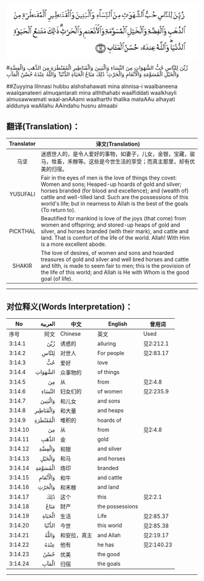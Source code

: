 ![003:014](images/003_014.gif)

#زُيِّنَ لِلنَّاسِ حُبُّ الشَّهَوَاتِ مِنَ النِّسَاءِ وَالْبَنِينَ وَالْقَنَاطِيرِ الْمُقَنْطَرَةِ مِنَ الذَّهَبِ وَالْفِضَّةِ وَالْخَيْلِ الْمُسَوَّمَةِ وَالْأَنْعَامِ وَالْحَرْثِ ۗ ذَٰلِكَ مَتَاعُ الْحَيَاةِ الدُّنْيَا ۖ وَاللَّهُ عِنْدَهُ حُسْنُ الْمَآبِ 

##Zuyyina lilnnasi hubbu alshshahawati mina alnnisa-i waalbaneena waalqanateeri almuqantarati mina alththahabi waalfiddati waalkhayli almusawwamati waal-anAAami waalharthi thalika mataAAu alhayati alddunya waAllahu AAindahu husnu almaabi 

## 翻译(Translation)：

| Translator | 译文(Translation)                                            |
| :--------: | ------------------------------------------------------------ |
|    马坚    | 迷惑世人的，是令人爱好的事物，如妻子，儿女，金银，宝藏，骏马，牲畜，禾稼等。这些是今世生活的享受；而真主那里，却有优美的归宿。 |
|  YUSUFALI  | Fair in the eyes of men is the love of things they covet: Women and sons; Heaped-up hoards of gold and silver; horses branded (for blood and excellence); and (wealth of) cattle and well-tilled land. Such are the possessions of this world's life; but in nearness to Allah is the best of the goals (To return to). |
|  PICKTHAL  | Beautified for mankind is love of the joys (that come) from women and offspring; and stored-up heaps of gold and silver, and horses branded (with their mark), and cattle and land. That is comfort of the life of the world. Allah! With Him is a more excellent abode. |
|   SHAKIR   | The love of desires, of women and sons and hoarded treasures of gold and silver and well bred horses and cattle and tilth, is made to seem fair to men; this is the provision of the life of this world; and Allah is He with Whom is the good goal (of life). |

---

## 对位释义(Words Interpretation)：

| No   | العربية | 中文    | English | 曾用词 |
| ---- | ------: | ------- | ------- | ------ |
| 序号 |    阿文 | Chinese | 英文    | Used   |
| 3:14.1  | زُيِّنَ       | 诱惑的             | alluring        | 见2:212.1  |
| 3:14.2  | لِلنَّاسِ     | 对世人             | For people      | 见2:83.17  |
| 3:14.3  | حُبُّ        | 爱好               | love            |            |
| 3:14.4  | الشَّهَوَاتِ   | 众事物的           | of things       |            |
| 3:14.5  | مِنَ        | 从                 | from            | 见2:4.8    |
| 3:14.6  | النِّسَاءِ    | 妇女们的           | of women        | 见2:235.9  |
| 3:14.7  | وَالْبَنِينَ   | 和儿女             | and sons        |            |
| 3:14.8  | وَالْقَنَاطِيرِ | 和大量             | and heaps       |            |
| 3:14.9  | الْمُقَنْطَرَةِ  | 堆积的             | hoards of       |            |
| 3:14.10 | مِنَ        | 从                 | from            | 见2:4.8    |
| 3:14.11 | الذَّهَبِ     | 金                 | gold            |            |
| 3:14.12 | وَالْفِضَّةِ    | 和银               | and silver      |            |
| 3:14.13 | وَالْخَيْلِ    | 和马               | and horses      |            |
| 3:14.14 | الْمُسَوَّمَةِ   | 烙印               | branded         |            |
| 3:14.15 | وَالْأَنْعَامِ  | 和牛               | and cattle      |            |
| 3:14.16 | وَالْحَرْثِ    | 和禾稼             | and land        |            |
| 3:14.17 | ذَٰلِكَ       | 这个         | this            | 见2:2.1    |
| 3:14.18 | مَتَاعُ      | 财产               | the possessions |            |
| 3:14.19 | الْحَيَاةِ    | 生活               | Life            | 见2:85.37  |
| 3:14.20 | الدُّنْيَا    | 今世               | this world      | 见2:85.38  |
| 3:14.21 | وَاللَّهُ     | 和安拉，真主       | and Allah       | 见2:19.17  |
| 3:14.22 | عِنْدَهُ      | 他有               | he has          | 见2:140.23 |
| 3:14.23 | حُسْنُ       | 优美               | the good        |            |
| 3:14.24 | الْمَآبِ     | 归宿               | the goals       |            |

---
